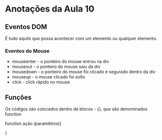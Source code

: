 # Anotações da Aula 10

## Eventos DOM

É tudo aquilo que possa acontecer com um elemento ou qualquer elemento.

### Eventos do Mouse

- mouseenter - o ponteiro do mouse entrou na div
- mouseout - o ponteiro do mouse saiu da div
- mousedown - o ponteiro do mouse foi clicado e segurado dentro da div
- mouseup - o mouse clicado foi solto
- click - click rápido no mouse

## Funções

Os códigos são colocados dentro de blocos - {}, que são denominados function

function ação (paramêtros){

}
